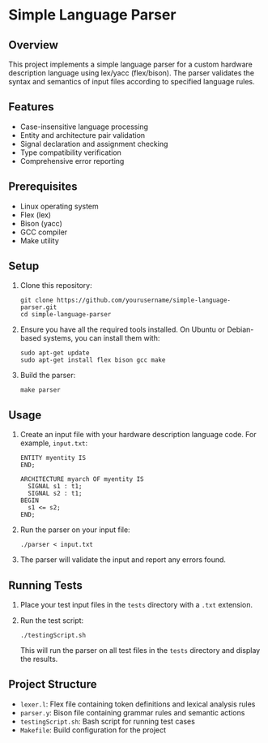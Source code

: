 # Simple Language Parser

## Overview

This project implements a simple language parser for a custom hardware description language using lex/yacc (flex/bison). The parser validates the syntax and semantics of input files according to specified language rules.

## Features

- Case-insensitive language processing
- Entity and architecture pair validation
- Signal declaration and assignment checking
- Type compatibility verification
- Comprehensive error reporting

## Prerequisites

- Linux operating system
- Flex (lex)
- Bison (yacc)
- GCC compiler
- Make utility

## Setup

1. Clone this repository:
   ```
   git clone https://github.com/yourusername/simple-language-parser.git
   cd simple-language-parser
   ```

2. Ensure you have all the required tools installed. On Ubuntu or Debian-based systems, you can install them with:
   ```
   sudo apt-get update
   sudo apt-get install flex bison gcc make
   ```

3. Build the parser:
   ```
   make parser
   ```

## Usage

1. Create an input file with your hardware description language code. For example, `input.txt`:
   ```
   ENTITY myentity IS
   END;

   ARCHITECTURE myarch OF myentity IS
     SIGNAL s1 : t1;
     SIGNAL s2 : t1;
   BEGIN
     s1 <= s2;
   END;
   ```

2. Run the parser on your input file:
   ```
   ./parser < input.txt
   ```

3. The parser will validate the input and report any errors found.

## Running Tests

1. Place your test input files in the `tests` directory with a `.txt` extension.

2. Run the test script:
   ```
   ./testingScript.sh
   ```

   This will run the parser on all test files in the `tests` directory and display the results.

## Project Structure

- `lexer.l`: Flex file containing token definitions and lexical analysis rules
- `parser.y`: Bison file containing grammar rules and semantic actions
- `testingScript.sh`: Bash script for running test cases
- `Makefile`: Build configuration for the project
